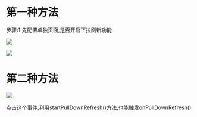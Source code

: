 # 第一种方法

步骤:1:先配置单独页面,是否开启下拉刷新功能

![](https://yanxuan.nosdn.127.net/6ca30b6213c658fae4115df55179b148.jpg)

![](https://yanxuan.nosdn.127.net/3134f0e6945afbe5d7bd7b764991626a.png)

# 第二种方法

![](https://yanxuan.nosdn.127.net/1b1ca337d26f0d2381c981e8ad5a2dcc.png)

点击这个事件,利用startPullDownRefresh()方法,也能触发onPullDownRefresh()